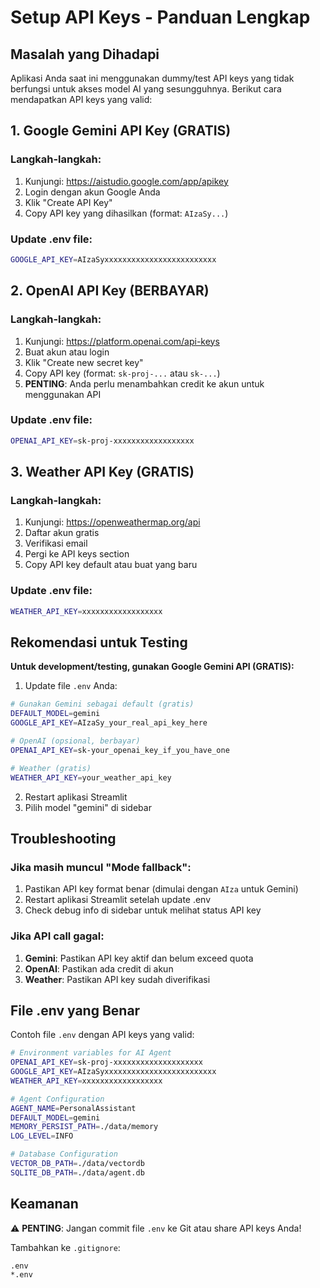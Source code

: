 # Setup API Keys - Panduan Lengkap

## Masalah yang Dihadapi
Aplikasi Anda saat ini menggunakan dummy/test API keys yang tidak berfungsi untuk akses model AI yang sesungguhnya. Berikut cara mendapatkan API keys yang valid:

## 1. Google Gemini API Key (GRATIS)

### Langkah-langkah:
1. Kunjungi: https://aistudio.google.com/app/apikey
2. Login dengan akun Google Anda
3. Klik "Create API Key"
4. Copy API key yang dihasilkan (format: `AIzaSy...`)

### Update .env file:
```bash
GOOGLE_API_KEY=AIzaSyxxxxxxxxxxxxxxxxxxxxxxxxx
```

## 2. OpenAI API Key (BERBAYAR)

### Langkah-langkah:
1. Kunjungi: https://platform.openai.com/api-keys
2. Buat akun atau login
3. Klik "Create new secret key"
4. Copy API key (format: `sk-proj-...` atau `sk-...`)
5. **PENTING**: Anda perlu menambahkan credit ke akun untuk menggunakan API

### Update .env file:
```bash
OPENAI_API_KEY=sk-proj-xxxxxxxxxxxxxxxxxx
```

## 3. Weather API Key (GRATIS)

### Langkah-langkah:
1. Kunjungi: https://openweathermap.org/api
2. Daftar akun gratis
3. Verifikasi email
4. Pergi ke API keys section
5. Copy API key default atau buat yang baru

### Update .env file:
```bash
WEATHER_API_KEY=xxxxxxxxxxxxxxxxxx
```

## Rekomendasi untuk Testing

**Untuk development/testing, gunakan Google Gemini API (GRATIS):**

1. Update file `.env` Anda:
```bash
# Gunakan Gemini sebagai default (gratis)
DEFAULT_MODEL=gemini
GOOGLE_API_KEY=AIzaSy_your_real_api_key_here

# OpenAI (opsional, berbayar)
OPENAI_API_KEY=sk-your_openai_key_if_you_have_one

# Weather (gratis)
WEATHER_API_KEY=your_weather_api_key
```

2. Restart aplikasi Streamlit
3. Pilih model "gemini" di sidebar

## Troubleshooting

### Jika masih muncul "Mode fallback":
1. Pastikan API key format benar (dimulai dengan `AIza` untuk Gemini)
2. Restart aplikasi Streamlit setelah update .env
3. Check debug info di sidebar untuk melihat status API key

### Jika API call gagal:
1. **Gemini**: Pastikan API key aktif dan belum exceed quota
2. **OpenAI**: Pastikan ada credit di akun
3. **Weather**: Pastikan API key sudah diverifikasi

## File .env yang Benar

Contoh file `.env` dengan API keys yang valid:

```bash
# Environment variables for AI Agent
OPENAI_API_KEY=sk-proj-xxxxxxxxxxxxxxxxxxxx
GOOGLE_API_KEY=AIzaSyxxxxxxxxxxxxxxxxxxxxxxxxx
WEATHER_API_KEY=xxxxxxxxxxxxxxxxxx

# Agent Configuration
AGENT_NAME=PersonalAssistant
DEFAULT_MODEL=gemini
MEMORY_PERSIST_PATH=./data/memory
LOG_LEVEL=INFO

# Database Configuration
VECTOR_DB_PATH=./data/vectordb
SQLITE_DB_PATH=./data/agent.db
```

## Keamanan

⚠️ **PENTING**: Jangan commit file `.env` ke Git atau share API keys Anda!

Tambahkan ke `.gitignore`:
```
.env
*.env
```
